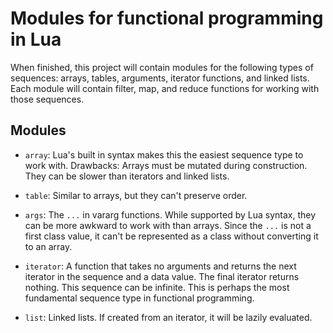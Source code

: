 # Modules for functional programming in Lua

When finished, this project will contain modules for the following types of
sequences: arrays, tables, arguments, iterator functions, and linked lists. Each
module will contain filter, map, and reduce functions for working with those
sequences.

## Modules

* `array`: Lua's built in syntax makes this the easiest sequence type to work
  with. Drawbacks: Arrays must be mutated during construction. They can be
  slower than iterators and linked lists.

* `table`: Similar to arrays, but they can't preserve order.

* `args`: The `...` in vararg functions. While supported by Lua syntax, they can
  be more awkward to work with than arrays. Since the `...` is not a first class
  value, it can't be represented as a class without converting it to an array.

* `iterator`: A function that takes no arguments and returns the next iterator
  in the sequence and a data value. The final iterator returns nothing.  This
  sequence can be infinite. This is perhaps the most fundamental sequence type
  in functional programming.

* `list`: Linked lists. If created from an iterator, it will be lazily
  evaluated.

